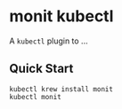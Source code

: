 # monit kubectl

A `kubectl` plugin to ...

## Quick Start

```
kubectl krew install monit
kubectl monit
```

